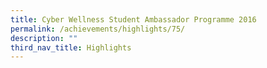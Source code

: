 ```yaml
---
title: Cyber Wellness Student Ambassador Programme 2016
permalink: /achievements/highlights/75/
description: ""
third_nav_title: Highlights
---
```

